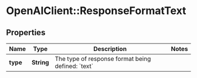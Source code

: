 # OpenAIClient::ResponseFormatText

## Properties
Name | Type | Description | Notes
------------ | ------------- | ------------- | -------------
**type** | **String** | The type of response format being defined: &#x60;text&#x60; | 

